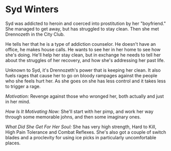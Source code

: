 # Syd Winters

Syd was addicted to heroin and coerced into prostitution by her "boyfriend."
She managed to get away, but has struggled to stay clean.  Then she met
Drennozeth in the City Club.

He tells her that he is a type of addiction counselor.  He doesn't have an
office, he makes house calls.  He wants to see her in her home to see how
she's doing.  He'll help her stay clean, but in exchange he needs to tell
her about the struggles of her recovery, and how she's addressing her past
life.

Unknown to Syd, it's Drennozeth's power that is keeping her clean.  It also
fuels rages that cause her to go on bloody rampages against the people who
she feels hurt her.  As she goes on she has less control and it takes less
to trigger a rage.

*Motivation:* Revenge against those who wronged her, both actually and just in
her mind.

*How Is It Motivating Now:* She'll start with her pimp, and work her way
through some memorable johns, and then some imaginary ones.

*What Did She Get For Her Soul:* She has very high strength, Hard to Kill,
High Pain Tolerance and Combat Reflexes.  She's also got a couple of switch
blades and a proclevity for using ice picks in particularly uncomfortable
places.
